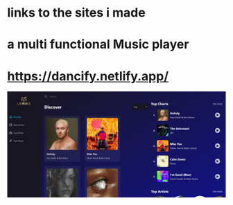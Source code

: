 # links to the sites i made 
# a multi functional Music player 
# https://dancify.netlify.app/
<p align="center">
  <img src="./site_music.jpeg" width="1080" title="hover text">
  
</p>
